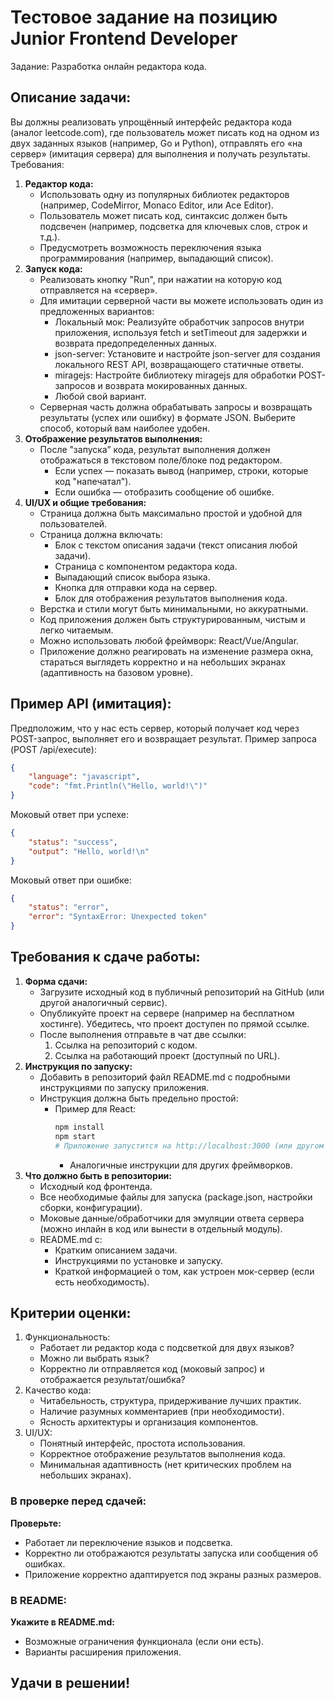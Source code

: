 # Тестовое задание на позицию Junior Frontend Developer
Задание: Разработка онлайн редактора кода.
## Описание задачи:
Вы должны реализовать упрощённый интерфейс редактора кода (аналог leetcode.com), где пользователь может писать код на одном из двух заданных языков (например, Go и Python), отправлять его «на сервер» (имитация сервера) для выполнения и получать результаты.
Требования:
1. **Редактор кода:**
   * Использовать одну из популярных библиотек редакторов (например, CodeMirror, Monaco Editor, или Ace Editor).
   * Пользователь может писать код, синтаксис должен быть подсвечен (например, подсветка для ключевых слов, строк и т.д.).
   * Предусмотреть возможность переключения языка программирования (например, выпадающий список).
2. **Запуск кода:**
   * Реализовать кнопку "Run", при нажатии на которую код отправляется на «сервер».
   * Для имитации серверной части вы можете использовать один из предложенных вариантов:
     * Локальный мок: Реализуйте обработчик запросов внутри приложения, используя fetch и setTimeout для задержки и возврата предопределенных данных.
     * json-server: Установите и настройте json-server для создания локального REST API, возвращающего статичные ответы.
     * miragejs: Настройте библиотеку miragejs для обработки POST-запросов и возврата мокированных данных.
     * Любой свой вариант.
   * Серверная часть должна обрабатывать запросы и возвращать результаты (успех или ошибку) в формате JSON. Выберите способ, который вам наиболее удобен.
3. **Отображение результатов выполнения:**
   * После "запуска” кода, результат выполнения должен отображаться в текстовом поле/блоке под редактором.
     * Если успех — показать вывод (например, строки, которые код "напечатал").
     * Если ошибка — отобразить сообщение об ошибке.
4. **UI/UX и общие требования:**
   * Страница должна быть максимально простой и удобной для пользователей.
   * Страница должна включать:
     * Блок с текстом описания задачи (текст описания любой задачи).
     * Страница с компонентом редактора кода.
     * Выпадающий список выбора языка.
     * Кнопка для отправки кода на сервер.
     * Блок для отображения результатов выполнения кода.
   * Верстка и стили могут быть минимальными, но аккуратными.
   * Код приложения должен быть структурированным, чистым и легко читаемым.
   * Можно использовать любой фреймворк: React/Vue/Angular.
   * Приложение должно реагировать на изменение размера окна, стараться выглядеть корректно и на небольших экранах (адаптивность на базовом уровне).

## Пример API (имитация):
Предположим, что у нас есть сервер, который получает код через POST-запрос, выполняет его и возвращает результат.
Пример запроса (POST /api/execute):
```JSON
{
	"language": "javascript",
	"code": "fmt.Println(\"Hello, world!\")"
}
```
Моковый ответ при успехе:
```JSON
{
	"status": "success",
	"output": "Hello, world!\n"
}
```
Моковый ответ при ошибке:
```JSON
{
	"status": "error",
	"error": "SyntaxError: Unexpected token"
}
```
## Требования к сдаче работы:
1. **Форма сдачи:**
   * Загрузите исходный код в публичный репозиторий на GitHub (или другой аналогичный сервис).
   * Опубликуйте проект на сервере (например на бесплатном хостинге). Убедитесь, что проект доступен по прямой ссылке.
   * После выполнения отправьте в чат две ссылки:
     1. Ссылка на репозиторий с кодом.
     2. Ссылка на работающий проект (доступный по URL).
2. **Инструкция по запуску:**
   * Добавить в репозиторий файл README.md с подробными инструкциями по запуску приложения.
   * Инструкция должна быть предельно простой:
     * Пример для React:
         ```bash
         npm install
         npm start
         # Приложение запустится на http://localhost:3000 (или другом порту).
         ```
       * Аналогичные инструкции для других фреймворков.
3. **Что должно быть в репозитории:**
   * Исходный код фронтенда.
   * Все необходимые файлы для запуска (package.json, настройки сборки, конфигурации).
   * Моковые данные/обработчики для эмуляции ответа сервера (можно инлайн в код или вынести в отдельный модуль).
   * README.md с:
     * Кратким описанием задачи.
     * Инструкциями по установке и запуску.
     * Краткой информацией о том, как устроен мок-сервер (если есть необходимость).
## Критерии оценки:
1. Функциональность:
   * Работает ли редактор кода с подсветкой для двух языков?
   * Можно ли выбрать язык?
   * Корректно ли отправляется код (моковый запрос) и отображается результат/ошибка?
2. Качество кода:
   * Читабельность, структура, придерживание лучших практик.
   * Наличие разумных комментариев (при необходимости).
   * Ясность архитектуры и организация компонентов.
3. UI/UX:
   * Понятный интерфейс, простота использования.
   * Корректное отображение результатов выполнения кода.
   * Минимальная адаптивность (нет критических проблем на небольших экранах).
### В проверке перед сдачей:
**Проверьте:**
* Работает ли переключение языков и подсветка.
* Корректно ли отображаются результаты запуска или сообщения об ошибках.
* Приложение корректно адаптируется под экраны разных размеров.
### В README:
**Укажите в README.md:**
* Возможные ограничения функционала (если они есть).
* Варианты расширения приложения.
## Удачи в решении!
